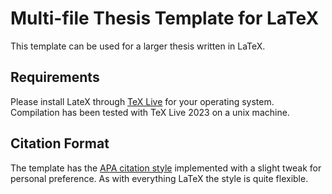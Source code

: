 # Multi-file Thesis Template for LaTeX

This template can be used for a larger thesis written in LaTeX.

## Requirements
Please install LateX through [TeX Live](https://tug.org/texlive/) for your operating system.
Compilation has been tested with TeX Live 2023 on a unix machine.

## Citation Format
The template has the [APA citation style](https://apastyle.apa.org/) implemented with a slight tweak for personal preference.
As with everything LaTeX the style is quite flexible.
